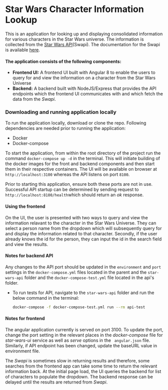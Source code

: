 # Star Wars Character Information Lookup

 This is an application for looking up and displaying consolidated information for various characters in the Star Wars universe. The information is collected from the [Star Wars API](https://swapi.co/)(Swapi). The documentation for the Swapi is available [here](https://swapi.co/documentation).
 
 #### The application consists of the following components:
 
 - **Frontend UI:** A frontend UI built with Angular 8 to enable the users to query for and view the information on a character from the Star Wars Universe
 - **Backend:** A backend built with NodeJS/Express that provides the API endpoints which the frontend UI communicates with and which fetch the data from the *Swapi*.

### Downloading and running application locally

To run the application locally, download or clone the repo. Following dependencies are needed prior to running the application:
- Docker
- Docker-compose
 
To start the application, from within the root directory of the project run the command ``` docker-compose up -d ``` in the terminal. This will initiate building of the docker images for the front and backend components and then start them in their respective containers. The UI will be available on browser at ```http://localhost:3100``` whereas the API listens on port ```8100```. 

Prior to starting this application, ensure both these ports are not in use. Successful API startup can be determined by sending request to ```http://localhost:8100/health```which should return an *ok* response.

#### Using the frontend

On the UI, the user is presented with two ways to query and view the information relavant to the character in the Star Wars Universe. They can select a person name from the dropdown which will subsequently query for and display the information related to that character. Secondly, if the user already knows the id for the person, they can input the id in the search field and view the results.


#### Notes for backend API

Any changes to the API port should be updated in the ```environment``` and ```port``` settings in the ```docker-compose.yml``` files located in the parent and the ```star-wars-api``` folder and the ```docker-compose-test.yml``` file located in the api's folder.

- To run tests for API, navigate to the ```star-wars-api``` folder and run the below command in the terminal:
  ```bash
  docker-compose -f docker-compose-test.yml run --rm api-test 
  ```

#### Notes for frontend

The angular application currently is served on port 3100. To update the port, change the port setting in the relevant places in the *docker-compose* file for *star-wars-ui* service as well as *serve* options in the ``` angular.json``` file. Similarly, if API endpoint has been changed, update the baseURL value in environment file.

The *Swapi* is sometimes slow in returning results and therefore, some searches from the frontend app can take some time to return the relevant information back. At the initial page load, the UI queries the backend for list of characters to populate the dropdown. The backend response can be delayed until the results are returned from *Swapi*.
